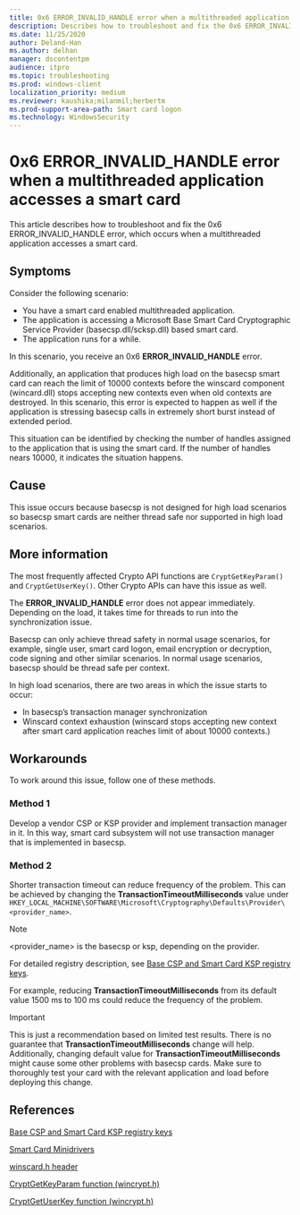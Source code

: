 ```yaml
---
title: 0x6 ERROR_INVALID_HANDLE error when a multithreaded application accesses a smart card
description: Describes how to troubleshoot and fix the 0x6 ERROR_INVALID_HANDLE error, which occurs when a multithreaded application accesses a smart card.
ms.date: 11/25/2020
author: Deland-Han
ms.author: delhan
manager: dscontentpm
audience: itpro
ms.topic: troubleshooting
ms.prod: windows-client
localization_priority: medium
ms.reviewer: kaushika;milanmil;herbertm
ms.prod-support-area-path: Smart card logon
ms.technology: WindowsSecurity
---
```

# 0x6 ERROR_INVALID_HANDLE error when a multithreaded application accesses a smart card

This article describes how to troubleshoot and fix the 0x6 ERROR_INVALID_HANDLE error, which occurs when a multithreaded application accesses a smart card.

## Symptoms

Consider the following scenario:

- You have a smart card enabled multithreaded application.
- The application is accessing a Microsoft Base Smart Card Cryptographic Service Provider (basecsp.dll/scksp.dll) based smart card.
- The application runs for a while.

In this scenario, you receive an 0x6 **ERROR_INVALID_HANDLE** error.

Additionally, an application that produces high load on the basecsp smart card can reach the limit of 10000 contexts before the winscard component (wincard.dll) stops accepting new contexts even when old contexts are destroyed. In this scenario, this error is expected to happen as well if the application is stressing basecsp calls in extremely short burst instead of extended period. 

This situation can be identified by checking the number of handles assigned to the application that is using the smart card. If the number of handles nears 10000, it indicates the situation happens.

## Cause

This issue occurs because basecsp is not designed for high load scenarios so basecsp smart cards are neither thread safe nor supported in high load scenarios.

## More information 

The most frequently affected Crypto API functions are `CryptGetKeyParam()` and `CryptGetUserKey()`. Other Crypto APIs can have this issue as well.

The **ERROR_INVALID_HANDLE** error does not appear immediately. Depending on the load, it takes time for threads to run into the synchronization issue.

Basecsp can only achieve thread safety in normal usage scenarios, for example, single user, smart card logon, email encryption or decryption, code signing and other similar scenarios. In normal usage scenarios, basecsp should be thread safe per context.

In high load scenarios, there are two areas in which the issue starts to occur:

- In basecsp’s transaction manager synchronization
- Winscard context exhaustion (winscard stops accepting new context after smart card application reaches limit of about 10000 contexts.)

## Workarounds

To work around this issue, follow one of these methods.

### Method 1

Develop a vendor CSP or KSP provider and implement transaction manager in it. In this way, smart card subsystem will not use transaction manager that is implemented in basecsp. 

### Method 2

Shorter transaction timeout can reduce frequency of the problem. This can be achieved by changing the **TransactionTimeoutMilliseconds** value under `HKEY_LOCAL_MACHINE\SOFTWARE\Microsoft\Cryptography\Defaults\Provider\<provider_name>`.

> [!Note]
> \<provider_name\> is the basecsp or ksp, depending on the provider.

For detailed registry description, see [Base CSP and Smart Card KSP registry keys](/windows/security/identity-protection/smart-cards/smart-card-group-policy-and-registry-settings#base-csp-and-smart-card-ksp-registry-keys).

For example, reducing **TransactionTimeoutMilliseconds** from its default value 1500 ms to 100 ms could reduce the frequency of the problem. 

> [!Important]
> This is just a recommendation based on limited test results. There is no guarantee that **TransactionTimeoutMilliseconds** change will help. Additionally, changing default value for **TransactionTimeoutMilliseconds** might cause some other problems with basecsp cards. Make sure to thoroughly test your card with the relevant application and load before deploying this change.

## References

[Base CSP and Smart Card KSP registry keys](/windows/security/identity-protection/smart-cards/smart-card-group-policy-and-registry-settings#base-csp-and-smart-card-ksp-registry-keys)

[Smart Card Minidrivers](/windows-hardware/drivers/smartcard/smart-card-minidrivers)

[winscard.h header](/windows/win32/api/winscard/)

[CryptGetKeyParam function (wincrypt.h)](/windows/win32/api/wincrypt/nf-wincrypt-cryptgetkeyparam)

[CryptGetUserKey function (wincrypt.h)](/windows/win32/api/wincrypt/nf-wincrypt-cryptgetuserkey)


